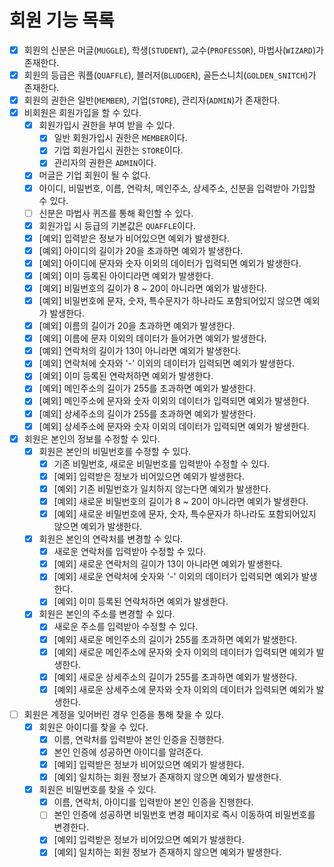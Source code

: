 # 회원 기능 목록
 
* [x] 회원의 신분은 머글(`MUGGLE`), 학생(`STUDENT`), 교수(`PROFESSOR`), 마법사(`WIZARD`)가 존재한다.
* [x] 회원의 등급은 쿼플(`QUAFFLE`), 블러저(`BLUDGER`), 골든스니치(`GOLDEN_SNITCH`)가 존재한다.
* [x] 회원의 권한은 일반(`MEMBER`), 기업(`STORE`), 관리자(`ADMIN`)가 존재한다.
* [x] 비회원은 회원가입을 할 수 있다.
    * [x] 회원가입시 권한을 부여 받을 수 있다.
        * [x] 일반 회원가입시 권한은 `MEMBER`이다.
        * [x] 기업 회원가입시 권한는 `STORE`이다.
        * [x] 관리자의 권한은 `ADMIN`이다.
    * [x] 머글은 기업 회원이 될 수 없다.
    * [x] 아이디, 비밀번호, 이름, 연락처, 메인주소, 상세주소, 신분을 입력받아 가입할 수 있다.
    * [ ] 신분은 마법사 퀴즈를 통해 확인할 수 있다.
    * [x] 회원가입 시 등급의 기본값은 `QUAFFLE`이다.
    * [x] [예외] 입력받은 정보가 비어있으면 예외가 발생한다.
    * [x] [예외] 아이디의 길이가 20을 초과하면 예외가 발생한다.
    * [x] [예외] 아이디에 문자와 숫자 이외의 데이터가 입력되면 예외가 발생한다.
    * [x] [예외] 이미 등록된 아이디라면 예외가 발생한다.
    * [x] [예외] 비밀번호의 길이가 8 ~ 20이 아니라면 예외가 발생한다.
    * [x] [예외] 비밀번호에 문자, 숫자, 특수문자가 하나라도 포함되어있지 않으면 예외가 발생한다.
    * [x] [예외] 이름의 길이가 20을 초과하면 예외가 발생한다.
    * [x] [예외] 이름에 문자 이외의 데이터가 들어가면 예외가 발생한다.
    * [x] [예외] 연락처의 길이가 13이 아니라면 예외가 발생한다.
    * [x] [예외] 연락처에 숫자와 '-' 이외의 데이터가 입력되면 예외가 발생한다.
    * [x] [예외] 이미 등록된 연락처하면 예외가 발생한다.
    * [x] [예외] 메인주소의 길이가 255를 초과하면 예외가 발생한다.
    * [x] [예외] 메인주소에 문자와 숫자 이외의 데이터가 입력되면 예외가 발생한다.
    * [x] [예외] 상세주소의 길이가 255를 초과하면 예외가 발생한다.
    * [x] [예외] 상세주소에 문자와 숫자 이외의 데이터가 입력되면 예외가 발생한다.
* [x] 회원은 본인의 정보를 수정할 수 있다.
  * [x] 회원은 본인의 비밀번호를 수정할 수 있다.
    * [x] 기존 비밀번호, 새로운 비밀번호를 입력받아 수정할 수 있다.
    * [x] [예외] 입력받은 정보가 비어있으면 예외가 발생한다.
    * [x] [예외] 기존 비밀번호가 일치하지 않는다면 예외가 발생한다.
    * [x] [예외] 새로운 비밀번호의 길이가 8 ~ 20이 아니라면 예외가 발생한다.
    * [x] [예외] 새로운 비밀번호에 문자, 숫자, 특수문자가 하나라도 포함되어있지 않으면 예외가 발생한다.
  * [x] 회원은 본인의 연락처를 변경할 수 있다.
    * [x] 새로운 연락처를 입력받아 수정할 수 있다.
    * [x] [예외] 새로운 연락처의 길이가 13이 아니라면 예외가 발생한다.
    * [x] [예외] 새로운 연락처에 숫자와 '-' 이외의 데이터가 입력되면 예외가 발생한다.
    * [x] [예외] 이미 등록된 연락처하면 예외가 발생한다.
  * [x] 회원은 본인의 주소를 변경할 수 있다.
    * [x] 새로운 주소를 입력받아 수정할 수 있다.
    * [x] [예외] 새로운 메인주소의 길이가 255를 초과하면 예외가 발생한다.
    * [x] [예외] 새로운 메인주소에 문자와 숫자 이외의 데이터가 입력되면 예외가 발생한다.
    * [x] [예외] 새로운 상세주소의 길이가 255를 초과하면 예외가 발생한다.
    * [x] [예외] 새로운 상세주소에 문자와 숫자 이외의 데이터가 입력되면 예외가 발생한다.
* [ ] 회원은 계정을 잊어버린 경우 인증을 통해 찾을 수 있다.
  * [x] 회원은 아이디를 찾을 수 있다. 
    * [x] 이름, 연락처를 입력받아 본인 인증을 진행한다.
    * [x] 본인 인증에 성공하면 아이디를 알려준다.
    * [x] [예외] 입력받은 정보가 비어있으면 예외가 발생한다.
    * [x] [예외] 일치하는 회원 정보가 존재하지 않으면 예외가 발생한다.
  * [x] 회원은 비밀번호를 찾을 수 있다.
    * [x] 이름, 연락처, 아이디를 입력받아 본인 인증을 진행한다.
    * [ ] 본인 인증에 성공하면 비밀번호 변경 페이지로 즉시 이동하여 비밀번호를 변경한다.
    * [x] [예외] 입력받은 정보가 비어있으면 예외가 발생한다.
    * [x] [예외] 일치하는 회원 정보가 존재하지 않으면 예외가 발생한다.